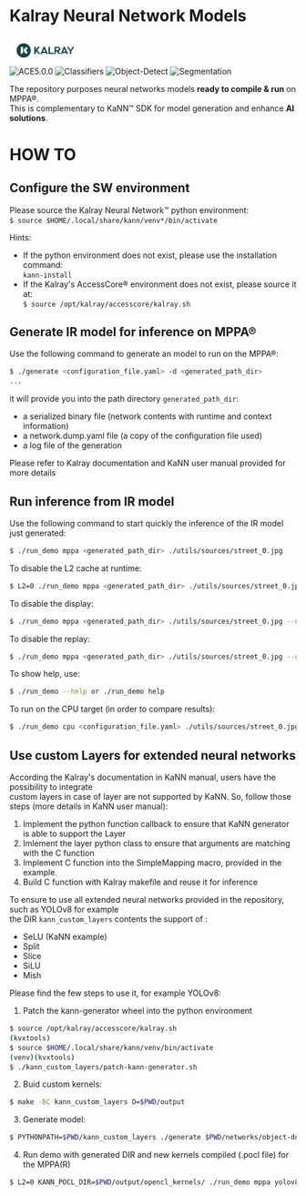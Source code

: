 # Kalray Neural Network Models

<img width="25%" src="./utils/materials/kalray_logo.png"></a></br>
![ACE5.0.0](https://img.shields.io/badge/Coolidge2-ACE5.0.0-g)
![Classifiers](https://img.shields.io/badge/Classifiers-28-blue)
![Object-Detect](https://img.shields.io/badge/Object%20detection-27-blue)
![Segmentation](https://img.shields.io/badge/Segmentation-07-blue)</br>

The repository purposes neural networks models __ready to compile & run__ on MPPA®.</br>
This is complementary to KaNN™ SDK for model generation and enhance __AI solutions__.

# HOW TO

## Configure the SW environment

Please source the Kalray Neural Network™ python environment:</br>
``` $ source $HOME/.local/share/kann/venv*/bin/activate ```

Hints:
* If the python environment does not exist, please use the installation command:</br>
``` kann-install ``` </br>
* If the Kalray's AccessCore® environment does not exist, please source it at:</br>
``` $ source /opt/kalray/accesscore/kalray.sh ```</br>

## Generate IR model for inference on MPPA®

Use the following command to generate an model to run on the MPPA®:
```bash
$ ./generate <configuration_file.yaml> -d <generated_path_dir>
...
```
it will provide you into the path directory `generated_path_dir`: 
* a serialized binary file (network contents with runtime and context information)
* a network.dump.yaml file (a copy of the configuration file used)
* a log file of the generation

Please refer to Kalray documentation and KaNN user manual provided for more details

## Run inference from IR model
Use the following command to start quickly the inference of the IR model just generated:
```bash
$ ./run_demo mppa <generated_path_dir> ./utils/sources/street_0.jpg
```

To disable the L2 cache at runtime:
```bash
$ L2=0 ./run_demo mppa <generated_path_dir> ./utils/sources/street_0.jpg
```

To disable the display:
```bash
$ ./run_demo mppa <generated_path_dir> ./utils/sources/street_0.jpg --no-display
```

To disable the replay:
```bash
$ ./run_demo mppa <generated_path_dir> ./utils/sources/street_0.jpg --no-replay
```

To show help, use:
```bash
$ ./run_demo --help or ./run_demo help
```

To run on the CPU target (in order to compare results):
```bash
$ ./run_demo cpu <configuration_file.yaml> ./utils/sources/street_0.jpg --verbose
```

## Use custom Layers for extended neural networks

According the Kalray's documentation in KaNN manual, users have the possibility to integrate \
custom layers in case of layer are not supported by KaNN. So, follow those steps (more details in KaNN user manual):
1. Implement the python function callback to ensure that KaNN generator is able to support the Layer
2. Imlement the layer python class to ensure that arguments are matching with the C function
3. Implement C function into the SimpleMapping macro, provided in the example.
4. Build C function with Kalray makefile and reuse it for inference

To ensure to use all extended neural networks provided in the repository, such as YOLOv8 for example \
the DIR `kann_custom_layers` contents the support of :
 * SeLU (KaNN example)
 * Split
 * Slice
 * SiLU
 * Mish

Please find the few steps to use it, for example YOLOv8:

1. Patch the kann-generator wheel into the python environment
```bash
$ source /opt/kalray/accesscore/kalray.sh
(kvxtools)
$ source $HOME/.local/share/kann/venv/bin/activate
(venv)(kvxtools)
$ ./kann_custom_layers/patch-kann-generator.sh
```

2. Buid custom kernels:
```bash
$ make -BC kann_custom_layers O=$PWD/output
```

3. Generate model:
```bash
$ PYTHONPATH=$PWD/kann_custom_layers ./generate $PWD/networks/object-detection/yolov8n/onnx/network_best.yaml -d yolov8n
```

4. Run demo with generated DIR and new kernels compiled (.pocl file) for the MPPA(R)
```bash
$ L2=0 KANN_POCL_DIR=$PWD/output/opencl_kernels/ ./run_demo mppa yolov8n ./utils/sources/street/street_6.jpg
```
